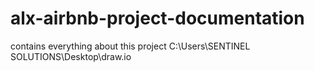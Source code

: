 # alx-airbnb-project-documentation
contains everything about this project
C:\Users\SENTINEL SOLUTIONS\Desktop\draw.io